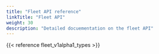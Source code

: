```yaml
---
title: "Fleet API reference"
linkTitle: "Fleet API"
weight: 30
description: "Detailed docuementation on the fleet API"
---
```


{{< reference fleet_v1alpha1_types >}}
